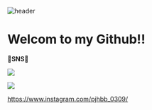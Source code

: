 ![header](https://capsule-render.vercel.app/api?type=waving&color=0:ed9d0b,100:f94001&height=300&section=header&text=Welcome&fontColor=ffffff&fontSize=90)

# Welcom to my Github!! #

   **🧡SNS🧡**

 <a href="https://twitter.com/bagjinh52270779" target="_blank"><img src="https://img.shields.io/badge/Twitter-1DA1F2?style=flat-square&logo=Twitter&logoColor=white"/></a>
 
  <a href="https://mail.google.com/mail/u/1/#inbox" target="_blank"><img src="https://img.shields.io/badge/Gmail-EA4335?style=flat-square&logo=Gmail&logoColor=white"/></a>

https://www.instagram.com/pjhbb_0309/
